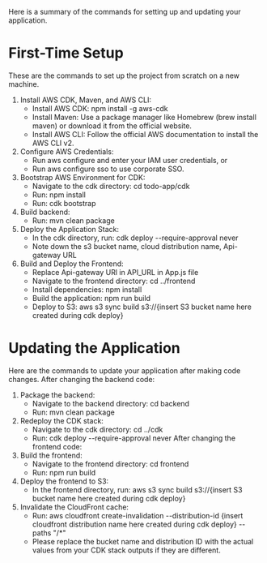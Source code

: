 Here is a summary of the commands for setting up and updating your application.

 # First-Time Setup
  These are the commands to set up the project from scratch on a new machine.
   1. Install AWS CDK, Maven, and AWS CLI:
       * Install AWS CDK: npm install -g aws-cdk
       * Install Maven: Use a package manager like Homebrew (brew install maven) or download it from the official website.
       * Install AWS CLI: Follow the official AWS documentation to install the AWS CLI v2.
   2. Configure AWS Credentials:
       * Run aws configure and enter your IAM user credentials, or
       * Run aws configure sso to use corporate SSO.
   3. Bootstrap AWS Environment for CDK:
       * Navigate to the cdk directory: cd todo-app/cdk
       * Run: npm install
       * Run: cdk bootstrap
   4. Build backend:
      * Run: mvn clean package
5. Deploy the Application Stack:
   * In the cdk directory, run: cdk deploy --require-approval never
   * Note down the s3 bucket name, cloud distribution name, Api-gateway URL  
6. Build and Deploy the Frontend:
      * Replace Api-gateway URl in API_URL in App.js file
      * Navigate to the frontend directory: cd ../frontend
      * Install dependencies: npm install
      * Build the application: npm run build
      * Deploy to S3: aws s3 sync build s3://{insert S3 bucket name here created during cdk deploy}


 # Updating the Application
  Here are the commands to update your application after making code changes.
  After changing the backend code:
   1. Package the backend:
       * Navigate to the backend directory: cd backend
       * Run: mvn clean package
   2. Redeploy the CDK stack:
       * Navigate to the cdk directory: cd ../cdk
       * Run: cdk deploy --require-approval never
  After changing the frontend code:
   1. Build the frontend:
       * Navigate to the frontend directory: cd frontend
       * Run: npm run build
   2. Deploy the frontend to S3:
       * In the frontend directory, run: aws s3 sync build s3://{insert S3 bucket name here created during cdk deploy}
   3. Invalidate the CloudFront cache:
      * Run: aws cloudfront create-invalidation --distribution-id {insert cloudfront distribution name here created during cdk deploy} --paths "/*"
      * Please replace the bucket name and distribution ID with the actual values from your CDK stack outputs if they are different.

